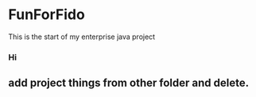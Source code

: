 # FunForFido
This is the start of my enterprise java project

### Hi

## add project things from other folder and delete.
